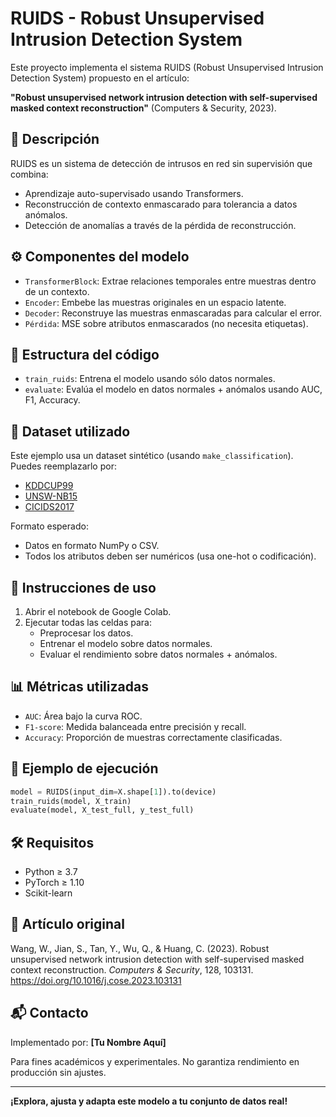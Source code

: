 # RUIDS - Robust Unsupervised Intrusion Detection System

Este proyecto implementa el sistema RUIDS (Robust Unsupervised Intrusion Detection System) propuesto en el artículo:

**"Robust unsupervised network intrusion detection with self-supervised masked context reconstruction"** (Computers & Security, 2023).

## 📌 Descripción

RUIDS es un sistema de detección de intrusos en red sin supervisión que combina:

- Aprendizaje auto-supervisado usando Transformers.
- Reconstrucción de contexto enmascarado para tolerancia a datos anómalos.
- Detección de anomalías a través de la pérdida de reconstrucción.

## ⚙️ Componentes del modelo

- `TransformerBlock`: Extrae relaciones temporales entre muestras dentro de un contexto.
- `Encoder`: Embebe las muestras originales en un espacio latente.
- `Decoder`: Reconstruye las muestras enmascaradas para calcular el error.
- `Pérdida`: MSE sobre atributos enmascarados (no necesita etiquetas).

## 📁 Estructura del código

- `train_ruids`: Entrena el modelo usando sólo datos normales.
- `evaluate`: Evalúa el modelo en datos normales + anómalos usando AUC, F1, Accuracy.

## 🔬 Dataset utilizado

Este ejemplo usa un dataset sintético (usando `make_classification`). Puedes reemplazarlo por:

- [KDDCUP99](http://kdd.ics.uci.edu/databases/kddcup99/kddcup99.html)
- [UNSW-NB15](https://research.unsw.edu.au/projects/unsw-nb15-dataset)
- [CICIDS2017](https://www.unb.ca/cic/datasets/ids-2017.html)

Formato esperado:

- Datos en formato NumPy o CSV.
- Todos los atributos deben ser numéricos (usa one-hot o codificación).

## 🚀 Instrucciones de uso

1. Abrir el notebook de Google Colab.
2. Ejecutar todas las celdas para:
   - Preprocesar los datos.
   - Entrenar el modelo sobre datos normales.
   - Evaluar el rendimiento sobre datos normales + anómalos.

## 📊 Métricas utilizadas

- `AUC`: Área bajo la curva ROC.
- `F1-score`: Medida balanceada entre precisión y recall.
- `Accuracy`: Proporción de muestras correctamente clasificadas.

## 🧪 Ejemplo de ejecución

```python
model = RUIDS(input_dim=X.shape[1]).to(device)
train_ruids(model, X_train)
evaluate(model, X_test_full, y_test_full)
```

## 🛠️ Requisitos

- Python ≥ 3.7
- PyTorch ≥ 1.10
- Scikit-learn

## 📄 Artículo original
Wang, W., Jian, S., Tan, Y., Wu, Q., & Huang, C. (2023). Robust unsupervised network intrusion detection with self-supervised masked context reconstruction. *Computers & Security*, 128, 103131. https://doi.org/10.1016/j.cose.2023.103131

## 📬 Contacto
Implementado por: **[Tu Nombre Aquí]**

Para fines académicos y experimentales. No garantiza rendimiento en producción sin ajustes.

---

**¡Explora, ajusta y adapta este modelo a tu conjunto de datos real!**

